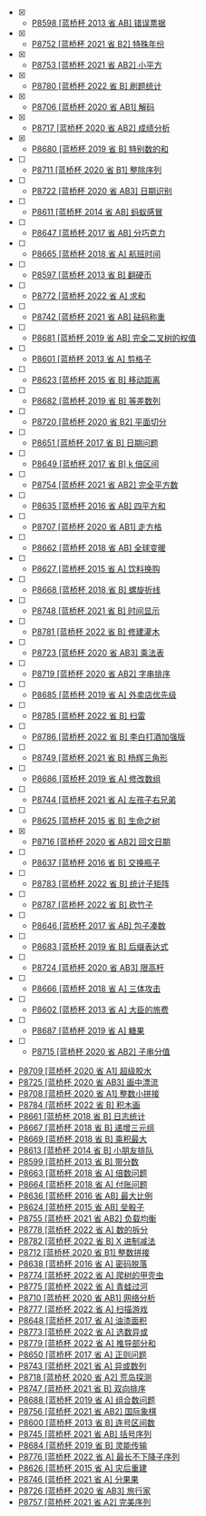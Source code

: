   - [x] - [P8598 [蓝桥杯 2013 省 AB] 错误票据](https://www.luogu.com.cn/problem/P8598)
  - [x] - [P8752 [蓝桥杯 2021 省 B2] 特殊年份](https://www.luogu.com.cn/problem/P8752)
  - [x] - [P8753 [蓝桥杯 2021 省 AB2] 小平方](https://www.luogu.com.cn/problem/P8753)
  - [x] - [P8780 [蓝桥杯 2022 省 B] 刷题统计](https://www.luogu.com.cn/problem/P8780)
  - [x] - [P8706 [蓝桥杯 2020 省 AB1] 解码](https://www.luogu.com.cn/problem/P8706)
  - [x] - [P8717 [蓝桥杯 2020 省 AB2] 成绩分析](https://www.luogu.com.cn/problem/P8717)
  - [x] - [P8680 [蓝桥杯 2019 省 B] 特别数的和](https://www.luogu.com.cn/problem/P8680)
  - [ ] - [P8711 [蓝桥杯 2020 省 B1] 整除序列](https://www.luogu.com.cn/problem/P8711)
  - [ ] - [P8722 [蓝桥杯 2020 省 AB3] 日期识别](https://www.luogu.com.cn/problem/P8722)
  - [ ] - [P8611 [蓝桥杯 2014 省 AB] 蚂蚁感冒](https://www.luogu.com.cn/problem/P8611)
  - [ ] - [P8647 [蓝桥杯 2017 省 AB] 分巧克力](https://www.luogu.com.cn/problem/P8647)
  - [ ] - [P8665 [蓝桥杯 2018 省 A] 航班时间](https://www.luogu.com.cn/problem/P8665)
  - [ ] - [P8597 [蓝桥杯 2013 省 B] 翻硬币](https://www.luogu.com.cn/problem/P8597)
  - [ ] - [P8772 [蓝桥杯 2022 省 A] 求和](https://www.luogu.com.cn/problem/P8772)
  - [ ] - [P8742 [蓝桥杯 2021 省 AB] 砝码称重](https://www.luogu.com.cn/problem/P8742)
  - [ ] - [P8681 [蓝桥杯 2019 省 AB] 完全二叉树的权值](https://www.luogu.com.cn/problem/P8681)
  - [ ] - [P8601 [蓝桥杯 2013 省 A] 剪格子](https://www.luogu.com.cn/problem/P8601)
  - [ ] - [P8623 [蓝桥杯 2015 省 B] 移动距离](https://www.luogu.com.cn/problem/P8623)
  - [ ] - [P8682 [蓝桥杯 2019 省 B] 等差数列](https://www.luogu.com.cn/problem/P8682)
  - [ ] - [P8720 [蓝桥杯 2020 省 B2] 平面切分](https://www.luogu.com.cn/problem/P8720)
  - [ ] - [P8651 [蓝桥杯 2017 省 B] 日期问题](https://www.luogu.com.cn/problem/P8651)
  - [ ] - [P8649 [蓝桥杯 2017 省 B] k 倍区间](https://www.luogu.com.cn/problem/P8649)
  - [ ] - [P8754 [蓝桥杯 2021 省 AB2] 完全平方数](https://www.luogu.com.cn/problem/P8754)
  - [ ] - [P8635 [蓝桥杯 2016 省 AB] 四平方和](https://www.luogu.com.cn/problem/P8635)
  - [ ] - [P8707 [蓝桥杯 2020 省 AB1] 走方格](https://www.luogu.com.cn/problem/P8707)
  - [ ] - [P8662 [蓝桥杯 2018 省 AB] 全球变暖](https://www.luogu.com.cn/problem/P8662)
  - [ ] - [P8627 [蓝桥杯 2015 省 A] 饮料换购](https://www.luogu.com.cn/problem/P8627)
  - [ ] - [P8668 [蓝桥杯 2018 省 B] 螺旋折线](https://www.luogu.com.cn/problem/P8668)
  - [ ] - [P8748 [蓝桥杯 2021 省 B] 时间显示](https://www.luogu.com.cn/problem/P8748)
  - [ ] - [P8781 [蓝桥杯 2022 省 B] 修建灌木](https://www.luogu.com.cn/problem/P8781)
  - [ ] - [P8723 [蓝桥杯 2020 省 AB3] 乘法表](https://www.luogu.com.cn/problem/P8723)
  - [ ] - [P8719 [蓝桥杯 2020 省 AB2] 字串排序](https://www.luogu.com.cn/problem/P8719)
  - [ ] - [P8685 [蓝桥杯 2019 省 A] 外卖店优先级](https://www.luogu.com.cn/problem/P8685)
  - [ ] - [P8785 [蓝桥杯 2022 省 B] 扫雷](https://www.luogu.com.cn/problem/P8785)
  - [ ] - [P8786 [蓝桥杯 2022 省 B] 李白打酒加强版](https://www.luogu.com.cn/problem/P8786)
  - [ ] - [P8749 [蓝桥杯 2021 省 B] 杨辉三角形](https://www.luogu.com.cn/problem/P8749)
  - [ ] - [P8686 [蓝桥杯 2019 省 A] 修改数组](https://www.luogu.com.cn/problem/P8686)
  - [ ] - [P8744 [蓝桥杯 2021 省 A] 左孩子右兄弟](https://www.luogu.com.cn/problem/P8744)
  - [ ] - [P8625 [蓝桥杯 2015 省 B] 生命之树](https://www.luogu.com.cn/problem/P8625)
  - [x] - [P8716 [蓝桥杯 2020 省 AB2] 回文日期](https://www.luogu.com.cn/problem/P8716)
  - [ ] - [P8637 [蓝桥杯 2016 省 B] 交换瓶子](https://www.luogu.com.cn/problem/P8637)
  - [ ] - [P8783 [蓝桥杯 2022 省 B] 统计子矩阵](https://www.luogu.com.cn/problem/P8783)
  - [ ] - [P8787 [蓝桥杯 2022 省 B] 砍竹子](https://www.luogu.com.cn/problem/P8787)
  - [ ] - [P8646 [蓝桥杯 2017 省 AB] 包子凑数](https://www.luogu.com.cn/problem/P8646)
  - [ ] - [P8683 [蓝桥杯 2019 省 B] 后缀表达式](https://www.luogu.com.cn/problem/P8683)
  - [ ] - [P8724 [蓝桥杯 2020 省 AB3] 限高杆](https://www.luogu.com.cn/problem/P8724)
  - [ ] - [P8666 [蓝桥杯 2018 省 A] 三体攻击](https://www.luogu.com.cn/problem/P8666)
  - [ ] - [P8602 [蓝桥杯 2013 省 A] 大臣的旅费](https://www.luogu.com.cn/problem/P8602)
  - [ ] - [P8687 [蓝桥杯 2019 省 A] 糖果](https://www.luogu.com.cn/problem/P8687)
  - [ ] - [P8715 [蓝桥杯 2020 省 AB2] 子串分值](https://www.luogu.com.cn/problem/P8715)

- [P8709 [蓝桥杯 2020 省 A1] 超级胶水](https://www.luogu.com.cn/problem/P8709)
- [P8725 [蓝桥杯 2020 省 AB3] 画中漂流](https://www.luogu.com.cn/problem/P8725)
- [P8708 [蓝桥杯 2020 省 A1] 整数小拼接](https://www.luogu.com.cn/problem/P8708)
- [P8784 [蓝桥杯 2022 省 B] 积木画](https://www.luogu.com.cn/problem/P8784)
- [P8661 [蓝桥杯 2018 省 B] 日志统计](https://www.luogu.com.cn/problem/P8661)
- [P8667 [蓝桥杯 2018 省 B] 递增三元组](https://www.luogu.com.cn/problem/P8667)
- [P8669 [蓝桥杯 2018 省 B] 乘积最大](https://www.luogu.com.cn/problem/P8669)
- [P8613 [蓝桥杯 2014 省 B] 小朋友排队](https://www.luogu.com.cn/problem/P8613)
- [P8599 [蓝桥杯 2013 省 B] 带分数](https://www.luogu.com.cn/problem/P8599)
- [P8663 [蓝桥杯 2018 省 A] 倍数问题](https://www.luogu.com.cn/problem/P8663)
- [P8664 [蓝桥杯 2018 省 A] 付账问题](https://www.luogu.com.cn/problem/P8664)
- [P8636 [蓝桥杯 2016 省 AB] 最大比例](https://www.luogu.com.cn/problem/P8636)
- [P8624 [蓝桥杯 2015 省 AB] 垒骰子](https://www.luogu.com.cn/problem/P8624)
- [P8755 [蓝桥杯 2021 省 AB2] 负载均衡](https://www.luogu.com.cn/problem/P8755)
- [P8778 [蓝桥杯 2022 省 A] 数的拆分](https://www.luogu.com.cn/problem/P8778)
- [P8782 [蓝桥杯 2022 省 B] X 进制减法](https://www.luogu.com.cn/problem/P8782)
- [P8712 [蓝桥杯 2020 省 B1] 整数拼接](https://www.luogu.com.cn/problem/P8712)
- [P8638 [蓝桥杯 2016 省 A] 密码脱落](https://www.luogu.com.cn/problem/P8638)
- [P8774 [蓝桥杯 2022 省 A] 爬树的甲壳虫](https://www.luogu.com.cn/problem/P8774)
- [P8775 [蓝桥杯 2022 省 A] 青蛙过河](https://www.luogu.com.cn/problem/P8775)
- [P8710 [蓝桥杯 2020 省 AB1] 网络分析](https://www.luogu.com.cn/problem/P8710)
- [P8777 [蓝桥杯 2022 省 A] 扫描游戏](https://www.luogu.com.cn/problem/P8777)
- [P8648 [蓝桥杯 2017 省 A] 油漆面积](https://www.luogu.com.cn/problem/P8648)
- [P8773 [蓝桥杯 2022 省 A] 选数异或](https://www.luogu.com.cn/problem/P8773)
- [P8779 [蓝桥杯 2022 省 A] 推导部分和](https://www.luogu.com.cn/problem/P8779)
- [P8650 [蓝桥杯 2017 省 A] 正则问题](https://www.luogu.com.cn/problem/P8650)
- [P8743 [蓝桥杯 2021 省 A] 异或数列](https://www.luogu.com.cn/problem/P8743)
- [P8718 [蓝桥杯 2020 省 A2] 荒岛探测](https://www.luogu.com.cn/problem/P8718)
- [P8747 [蓝桥杯 2021 省 B] 双向排序](https://www.luogu.com.cn/problem/P8747)
- [P8688 [蓝桥杯 2019 省 A] 组合数问题](https://www.luogu.com.cn/problem/P8688)
- [P8756 [蓝桥杯 2021 省 AB2] 国际象棋](https://www.luogu.com.cn/problem/P8756)
- [P8600 [蓝桥杯 2013 省 B] 连号区间数](https://www.luogu.com.cn/problem/P8600)
- [P8745 [蓝桥杯 2021 省 AB] 括号序列](https://www.luogu.com.cn/problem/P8745)
- [P8684 [蓝桥杯 2019 省 B] 灵能传输](https://www.luogu.com.cn/problem/P8684)
- [P8776 [蓝桥杯 2022 省 A] 最长不下降子序列](https://www.luogu.com.cn/problem/P8776)
- [P8626 [蓝桥杯 2015 省 A] 灾后重建](https://www.luogu.com.cn/problem/P8626)
- [P8746 [蓝桥杯 2021 省 A] 分果果](https://www.luogu.com.cn/problem/P8746)
- [P8726 [蓝桥杯 2020 省 AB3] 旅行家](https://www.luogu.com.cn/problem/P8726)
- [P8757 [蓝桥杯 2021 省 A2] 完美序列](https://www.luogu.com.cn/problem/P8757)